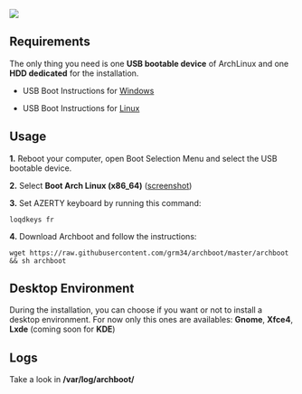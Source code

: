 ![](http://i.imgur.com/z4nv4Kj.png)

## Requirements

The only thing you need is one **USB bootable device** of ArchLinux and one **HDD dedicated** for the installation.

- USB Boot Instructions for [Windows](https://rufus.akeo.ie/?locale=fr_FR)

- USB Boot Instructions for [Linux](https://debian-facile.org/doc:install:usb-boot)

## Usage

**1.** Reboot your computer, open Boot Selection Menu and select the USB bootable device.

**2.** Select **Boot Arch Linux (x86_64)** ([screenshot](https://raw.githubusercontent.com/grm34/archboot/master/img/archlinux.png))

**3.** Set AZERTY keyboard by running this command:

`loqdkeys fr`

**4.** Download Archboot and follow the instructions:

`wget https://raw.githubusercontent.com/grm34/archboot/master/archboot && sh archboot`

## Desktop Environment

During the installation, you can choose if you want or not to install a desktop environment.
For now only this ones are availables: **Gnome**, **Xfce4**, **Lxde** (coming soon for **KDE**)

## Logs
Take a look in **/var/log/archboot/**
